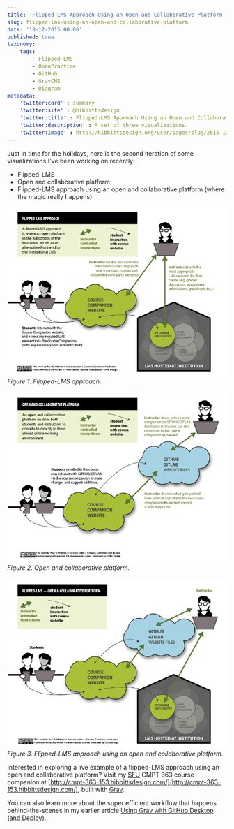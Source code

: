 ```yaml
---
title: 'Flipped-LMS Approach Using an Open and Collaborative Platform'
slug: flipped-lms-using-an-open-and-collaborative-platform
date: '18-12-2015 00:00'
published: true
taxonomy:
    tags:
        - Flipped-LMS
        - OpenPractice
        - GitHub
        - GravCMS
        - Diagram
metadata:
    'twitter:card' : summary
    'twitter:site' : @hibbittsdesign
    'twitter:title' : Flipped-LMS Approach Using an Open and Collaborative Platform
    'twitter:description' : A set of three visualizations.
    'twitter:image' : http://hibbittsdesign.org/user/pages/blog/2015-12-18-flipped-lms-using-an-open-and-collaborative-platform/flipped-lms-open-collaborative-platform.png
---
```


Just in time for the holidays, here is the second iteration of some visualizations I've been working on recently:
* Flipped-LMS
* Open and collaborative platform
* Flipped-LMS approach using an open and collaborative platform (where the magic really happens)

![Flipped-LMS approach](flipped-lms.png)  
_Figure 1. Flipped-LMS approach._
<br><br>
![Open and collaborative platform](open-collaborative-platform.png)  
_Figure 2. Open and collaborative platform._
<br><br>
![Flipped-LMS approach using an open and collaborative platform](flipped-lms-open-collaborative-platform.png)  
_Figure 3. Flipped-LMS approach using an open and collaborative platform._

Interested in exploring a live example of a flipped-LMS approach using an open and collaborative platform? Visit my [SFU](http://www.sfu.ca) CMPT 363 course companion at [http://cmpt-363-153.hibbittsdesign.com/](http://cmpt-363-153.hibbittsdesign.com/), built with [Grav](http://getgrav.org).

You can also learn more about the super efficient workflow that happens behind-the-scenes in my earlier article [Using Grav with GitHub Desktop (and Deploy)](../using-grav-with-github-and-deploy).
